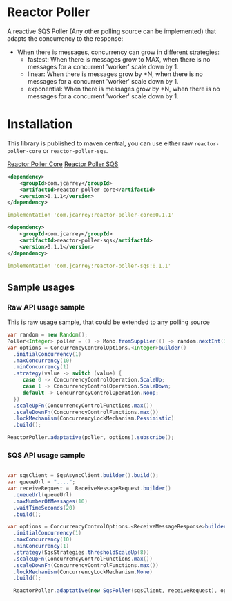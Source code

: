 # Reactor Poller

A reactive SQS Poller (Any other polling source can be implemented) that adapts the concurrency to the response:
 * When there is messages, concurrency can grow in different strategies:
     * fastest: When there is messages grow to MAX, when there is no messages for a concurrent 'worker' scale down by 1.
     * linear: When there is messages grow by +N, when there is no messages for a concurrent 'worker' scale down by 1.
     * exponential: When there is messages grow by *N, when there is no messages for a concurrent 'worker' scale down by 1.

# Installation 

This library is published to maven central, you can use either raw `reactor-poller-core` or `reactor-poller-sqs`.

[Reactor Poller Core](https://central.sonatype.com/artifact/com.jcarrey/reactor-poller-core/)
[Reactor Poller SQS](https://central.sonatype.com/artifact/com.jcarrey/reactor-poller-sqs/)

```xml 
<dependency>
    <groupId>com.jcarrey</groupId>
    <artifactId>reactor-poller-core</artifactId>
    <version>0.1.1</version>
</dependency>
```

```yaml
implementation 'com.jcarrey:reactor-poller-core:0.1.1'
```

```xml
<dependency>
    <groupId>com.jcarrey</groupId>
    <artifactId>reactor-poller-sqs</artifactId>
    <version>0.1.1</version>
</dependency>
```
```yaml
implementation 'com.jcarrey:reactor-poller-sqs:0.1.1'
```

## Sample usages

### Raw API usage sample

This is raw usage sample, that could be extended to any polling source
```java
var random = new Random();
Poller<Integer> poller = () -> Mono.fromSupplier(() -> random.nextInt(3));
var options = ConcurrencyControlOptions.<Integer>builder()
  .initialConcurrency(1)
  .maxConcurrency(10)
  .minConcurrency(1)
  .strategy(value -> switch (value) {
     case 0 -> ConcurrencyControlOperation.ScaleUp;
     case 1 -> ConcurrencyControlOperation.ScaleDown;
     default -> ConcurrencyControlOperation.Noop;
  })
  .scaleUpFn(ConcurrencyControlFunctions.max())
  .scaleDownFn(ConcurrencyControlFunctions.max())
  .lockMechanism(ConcurrencyLockMechanism.Pessimistic)
  .build();

ReactorPoller.adaptative(poller, options).subscribe();
```

### SQS API usage sample

```java

var sqsClient = SqsAsyncClient.builder().build();
var queueUrl = "....";
var receiveRequest =  ReceiveMessageRequest.builder()
  .queueUrl(queueUrl)
  .maxNumberOfMessages(10)
  .waitTimeSeconds(20)
  .build();

var options = ConcurrencyControlOptions.<ReceiveMessageResponse>builder()
  .initialConcurrency(1)
  .maxConcurrency(10)
  .minConcurrency(1)
  .strategy(SqsStrategies.thresholdScaleUp(8))
  .scaleUpFn(ConcurrencyControlFunctions.max())
  .scaleDownFn(ConcurrencyControlFunctions.max())
  .lockMechanism(ConcurrencyLockMechanism.None)
  .build();

  ReactorPoller.adaptative(new SqsPoller(sqsClient, receiveRequest), options).subscribe();
```